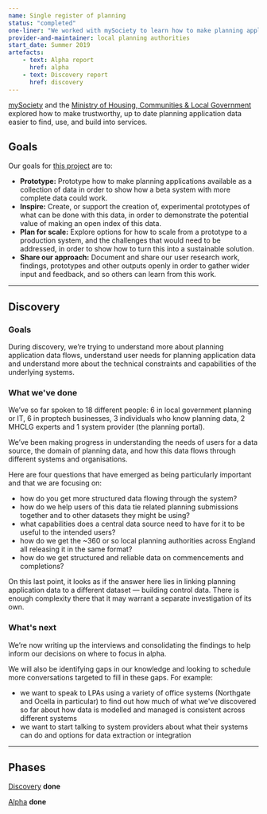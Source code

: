 ```yaml
---
name: Single register of planning
status: "completed"
one-liner: "We worked with mySociety to learn how to make planning application data more trustworthy and up to date, as well as easier to find and use."
provider-and-maintainer: local planning authorities
start_date: Summer 2019
artefacts:
    - text: Alpha report
      href: alpha
    - text: Discovery report
      href: discovery
---
```


[mySociety](https://www.mysociety.org) and the [Ministry of Housing, Communities & Local Government](https://www.gov.uk/government/organisations/ministry-of-housing-communities-and-local-government) explored how to make trustworthy, up to date planning application data easier to find, use, and build into services.

## Goals

Our goals for [this project](https://www.digitalmarketplace.service.gov.uk/digital-outcomes-and-specialists/opportunities/8075) are to:

* **Prototype:** Prototype how to make planning applications available as a collection of data in order to show how a beta system with more complete data could work.
* **Inspire:** Create, or support the creation of, experimental prototypes of what can be done with this data, in order to demonstrate the potential value of making an open index of this data.
* **Plan for scale:** Explore options for how to scale from a prototype to a production system, and the challenges that would need to be addressed, in order to show how to turn this into a sustainable solution.
* **Share our approach:** Document and share our user research work, findings, prototypes and other outputs openly in order to gather wider input and feedback, and so others can learn from this work.

<hr class="govuk-section-break govuk-section-break--xl govuk-section-break--visible" />

## Discovery

### Goals

During discovery, we’re trying to understand more about planning application data flows, understand user needs for planning application data and understand more about the technical constraints and capabilities of the underlying systems.

### What we've done

We’ve so far spoken to 18 different people: 6 in local government planning or IT, 6 in proptech businesses, 3 individuals who know planning data, 2 MHCLG experts and 1 system provider (the planning portal).

We’ve been making progress in understanding the needs of users for a data source, the domain of planning data, and how this data flows through different systems and organisations.

Here are four questions that have emerged as being particularly important and that we are focusing on:

* how do you get more structured data flowing through the system?
* how do we help users of this data tie related planning submissions together and to other datasets they might be using?
* what capabilities does a central data source need to have for it to be useful to the intended users?
* how do we get the ~360 or so local planning authorities across England all releasing it in the same format?
* how do we get structured and reliable data on commencements and completions?

On this last point, it looks as if the answer here lies in linking planning application data to a different dataset — building control data. There is enough complexity there that it may warrant a separate investigation of its own.

### What's next

We’re now writing up the interviews and consolidating the findings to help inform our decisions on where to focus in alpha.

We will also be identifying gaps in our knowledge and looking to schedule more conversations targeted to fill in these gaps. For example:

* we want to speak to LPAs using a variety of office systems (Northgate and Ocella in particular) to find out how much of what we've discovered so far about how data is modelled and managed is consistent across different systems
* we want to start talking to system providers about what their systems can do and options for data extraction or integration

<hr class="govuk-section-break govuk-section-break--xl govuk-section-break--visible" />

## Phases
<p>
	<a class="govuk-link govuk-body-l" href="/project/single-register-of-planning/discovery">Discovery</a> <strong class="govuk-tag">done</strong>
</p>
<p>
	<a class="govuk-link govuk-body-l" href="/project/single-register-of-planning/alpha">Alpha</a> <strong class="govuk-tag">done</strong>
</p>